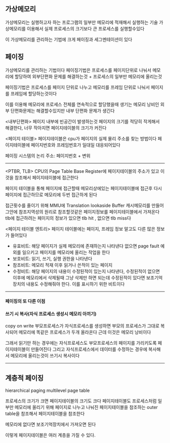 ## 가상메모리
가상메모리는 실행하고자 하는 프로그램의 일부만 메모리에 적재해서 실행하는 기술
가상메모리를 이용해서 실제 프로세스의 크기보다 큰 프로세스를 실행할수있다

이 가상메모리를 관리하는 기법에 크게 페이징과 세그멘테이션이 있다

## 페이징
가상메모리를 관리하는 기법이다
페이징기법은 프로세스를 페이지단위로 나눠서 메모리에 할당하여 외부단편화 문제를 해결하는것 + 프로세스의 일부만 메모리에 올리는것

페이징기법은 프로세스를 페이지 단위로 나누고 메모리를 프레임 단위로 나눠서 페이지를 프레임에 할당하는것이다

이를 이용해 메모리에 프로세스 전체를 연속적으로 할당했을때 생기는 메모리 낭비인 외부 단편화문제는 해결할수있지만 내부 단편화 문제가 생긴다

<내부단편화>
페이지 내부에 빈공간이 발생하는것
페이지의 크기를 적당히 작게해서 해결한다, 너무 작아지면 페이지테이블의 크기가 커진다

<페이지 테이블>
페이지테이블은 cpu가 페이지의 실제 물리 주소를 찾는 방법이다
페이지테이블에 페이지번호와 프레임번호가 일대일 대응되어있다

페이징 시스템의 논리 주소: 페이지번호 + 변위

---

<PTBR, TLB>
CPU의 Page Table Base Register에 페이지테이블의 주소가 있고 이것을 참조해서 페이지테이블에 접근한다

페이지 테이블을 통해 페이지에 접근할때 메모리상에있는 페이지테이블에 접근후 다시 페이지에 접근하므로 메모리에 두번 접근하게 된다

접근횟수를 줄이기 위해 MMU에 Translation lookaside Buffer 캐시메모리를 만들어 그안에 참조지역성의 원리로 참조할것같은 페이지정보를 페이지테이블에서 가져온다
tlb에 접근하려는 페이지의 정보가 있으면 tlb hit , 없으면 tlb miss다

<페이지 테이블 엔트리>
페이지 테이블에는 페이지, 프레임 정보 말고도 다른 많은 정보가 들어있다

- 유효비트: 해당 페이지가 실제 메모리에 존재하는지 나타낸다
없으면 page fault 예외를 일으키고 페이지를 메모리에 올리는 작업을 한다
- 보호비트: 읽기, 쓰기, 실행 권한을 나타낸다
- 참조비트: 메모리 적재 이후 읽거나 쓴적이 있는 페이지
- 수정비트: 해당 페이지의 내용이 수정된적이 있는지 나타낸다, 수정된적이 없으면 이후에 메모리에서 삭제될때 그냥 삭제만 하면 되는데 수정된적이 있다면 보조기억장치의 내용도 수정해줘야 한다. 이를 표시하기 위한 비트이다


---

#### 페이징의 또 다른 이점
#### 쓰기 시 복사(자식 프로세스 생성시 메모리 아끼기)
copy on write
부모프로세스가 자식프로세스를 생성하면 부모의 프로세스가 그대로 복사되어 메모리에 똑같은 프로세스가 두개 올라온다
근데 이것은 메모리 낭비이다

그래서 읽기만 하는 경우에는 자식프로세스도 부모프로세스의 페이지를 가리키도록 페이지테이블이 만들어진다
그리고 자식프로세스에서 데이터를 수정하는 경우에 복사해서 메모리에 올리는것이 쓰기시 복사이다


---

## 계층적 페이징
hierarchical paging
multilevel page table

프로세스의 크기가 크면 페이지테이블의 크기도 크다
페이지테이블도 프로세스처럼 일부만 메모리에 올리기 위해 페이지로 나누고 나눠진 페이지테이블을 참조하는 outer table을 참조해서 페이지테이블을 참조한다

메모리에 없다면 보조기억장치에서 가져오면 된다

이렇게 페이지테이블은 여러 계층을 가질 수 있다.